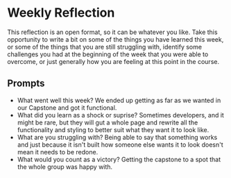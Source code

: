 # Weekly Reflection
This reflection is an open format, so it can be whatever you like. Take this opportunity to write a bit on some of the things you have learned this week, or some of the things that you are still struggling with, identify some challenges you had at the beginning of the week that you were able to overcome, or just generally how you are feeling at this point in the course.

## Prompts
- What went well this week?
    We ended up getting as far as we wanted in our Capstone and got it functional.
- What did you learn as a shock or suprise?
    Sometimes developers, and it might be rare, but they will gut a whole page and rewrite all the functionality and styling to better suit what they want it to look like.
- What are you struggling with?
    Being able to say that something works and just because it isn't built how someone else wants it to look doesn't mean it needs to be redone.
- What would you count as a victory?
    Getting the capstone to a spot that the whole group was happy with.